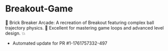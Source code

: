 # Breakout-Game
🏓 Brick Breaker Arcade: A recreation of Breakout featuring complex ball trajectory physics. 🎯 Excellent for mastering game loops and advanced level design. 💥


- Automated update for PR #1-1761757332-497